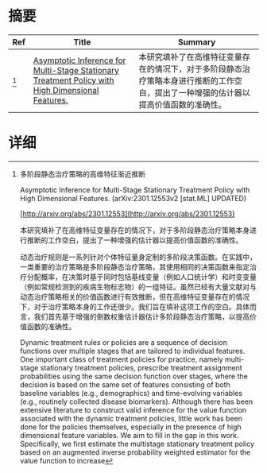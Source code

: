 # 摘要

| Ref | Title | Summary |
| --- | --- | --- |
| [^1] | [Asymptotic Inference for Multi-Stage Stationary Treatment Policy with High Dimensional Features.](http://arxiv.org/abs/2301.12553) | 本研究填补了在高维特征变量存在的情况下，对于多阶段静态治疗策略本身进行推断的工作空白，提出了一种增强的估计器以提高价值函数的准确性。 |

# 详细

[^1]: 多阶段静态治疗策略的高维特征渐近推断

    Asymptotic Inference for Multi-Stage Stationary Treatment Policy with High Dimensional Features. (arXiv:2301.12553v2 [stat.ML] UPDATED)

    [http://arxiv.org/abs/2301.12553](http://arxiv.org/abs/2301.12553)

    本研究填补了在高维特征变量存在的情况下，对于多阶段静态治疗策略本身进行推断的工作空白，提出了一种增强的估计器以提高价值函数的准确性。

    

    动态治疗规则是一系列针对个体特征量身定制的多阶段决策函数。在实践中，一类重要的治疗策略是多阶段静态治疗策略，其使用相同的决策函数来指定治疗分配概率，在决策时基于同时包括基线变量（例如人口统计学）和时变变量（例如常规检测到的疾病生物标志物）的一组特征。虽然已经有大量文献对与动态治疗策略相关的价值函数进行有效推断，但在高维特征变量存在的情况下，对于治疗策略本身的工作还很少。我们旨在填补这项工作的空白。具体而言，我们首先基于增强的倒数权重估计器估计多阶段静态治疗策略，以提高价值函数的准确性。

    Dynamic treatment rules or policies are a sequence of decision functions over multiple stages that are tailored to individual features. One important class of treatment policies for practice, namely multi-stage stationary treatment policies, prescribe treatment assignment probabilities using the same decision function over stages, where the decision is based on the same set of features consisting of both baseline variables (e.g., demographics) and time-evolving variables (e.g., routinely collected disease biomarkers). Although there has been extensive literature to construct valid inference for the value function associated with the dynamic treatment policies, little work has been done for the policies themselves, especially in the presence of high dimensional feature variables. We aim to fill in the gap in this work. Specifically, we first estimate the multistage stationary treatment policy based on an augmented inverse probability weighted estimator for the value function to increase
    

